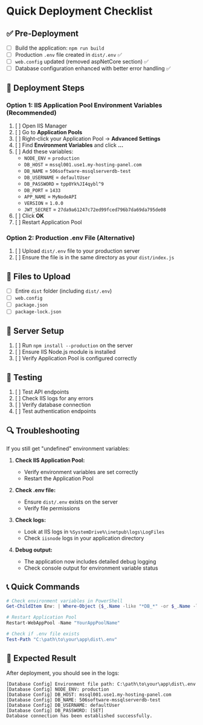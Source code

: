 # Quick Deployment Checklist

## ✅ Pre-Deployment
- [ ] Build the application: `npm run build`
- [ ] Production `.env` file created in `dist/.env` ✅
- [ ] `web.config` updated (removed aspNetCore section) ✅
- [ ] Database configuration enhanced with better error handling ✅

## 🚀 Deployment Steps

### Option 1: IIS Application Pool Environment Variables (Recommended)
1. [ ] Open IIS Manager
2. [ ] Go to **Application Pools**
3. [ ] Right-click your Application Pool → **Advanced Settings**
4. [ ] Find **Environment Variables** and click **...**
5. [ ] Add these variables:
   - `NODE_ENV` = `production`
   - `DB_HOST` = `mssql001.use1.my-hosting-panel.com`
   - `DB_NAME` = `506software-mssqlserverdb-test`
   - `DB_USERNAME` = `defaultUser`
   - `DB_PASSWORD` = `tpp0Yk%JI4qybl^9`
   - `DB_PORT` = `1433`
   - `APP_NAME` = `MyNodeAPI`
   - `VERSION` = `1.0.0`
   - `JWT_SECRET` = `27da9a61247c72ed99fced796b7da69da795de08`
6. [ ] Click **OK**
7. [ ] Restart Application Pool

### Option 2: Production .env File (Alternative)
1. [ ] Upload `dist/.env` file to your production server
2. [ ] Ensure the file is in the same directory as your `dist/index.js`

## 📁 Files to Upload
- [ ] Entire `dist` folder (including `dist/.env`)
- [ ] `web.config`
- [ ] `package.json`
- [ ] `package-lock.json`

## 🔧 Server Setup
1. [ ] Run `npm install --production` on the server
2. [ ] Ensure IIS Node.js module is installed
3. [ ] Verify Application Pool is configured correctly

## 🧪 Testing
1. [ ] Test API endpoints
2. [ ] Check IIS logs for any errors
3. [ ] Verify database connection
4. [ ] Test authentication endpoints

## 🔍 Troubleshooting
If you still get "undefined" environment variables:

1. **Check IIS Application Pool:**
   - Verify environment variables are set correctly
   - Restart the Application Pool

2. **Check .env file:**
   - Ensure `dist/.env` exists on the server
   - Verify file permissions

3. **Check logs:**
   - Look at IIS logs in `%SystemDrive%\inetpub\logs\LogFiles`
   - Check `iisnode` logs in your application directory

4. **Debug output:**
   - The application now includes detailed debug logging
   - Check console output for environment variable status

## 📞 Quick Commands
```powershell
# Check environment variables in PowerShell
Get-ChildItem Env: | Where-Object {$_.Name -like "*DB_*" -or $_.Name -like "*NODE_*"}

# Restart Application Pool
Restart-WebAppPool -Name "YourAppPoolName"

# Check if .env file exists
Test-Path "C:\path\to\your\app\dist\.env"
```

## 🎯 Expected Result
After deployment, you should see in the logs:
```
[Database Config] Environment file path: C:\path\to\your\app\dist\.env
[Database Config] NODE_ENV: production
[Database Config] DB_HOST: mssql001.use1.my-hosting-panel.com
[Database Config] DB_NAME: 506software-mssqlserverdb-test
[Database Config] DB_USERNAME: defaultUser
[Database Config] DB_PASSWORD: [SET]
Database connection has been established successfully.
``` 